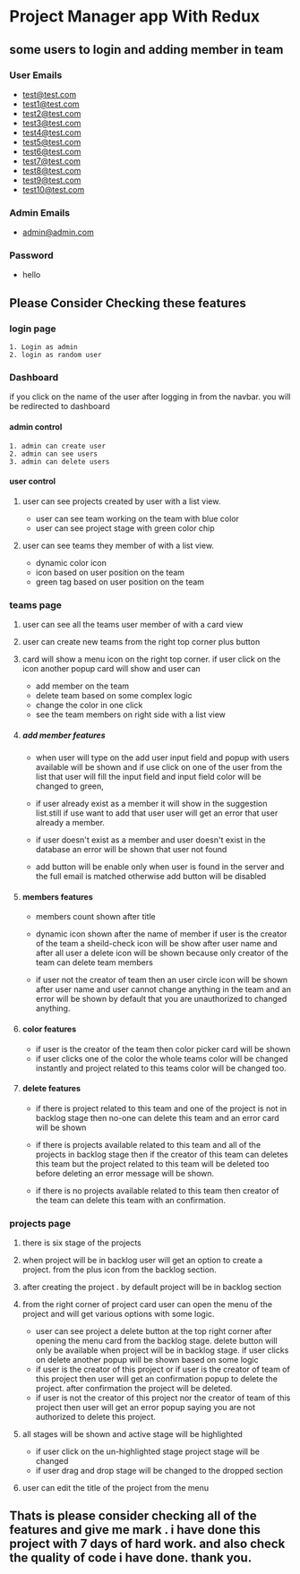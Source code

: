 # Project Manager app With Redux

## some users to login and adding member in team

### User Emails

- test@test.com
- test1@test.com
- test2@test.com
- test3@test.com
- test4@test.com
- test5@test.com
- test6@test.com
- test7@test.com
- test8@test.com
- test9@test.com
- test10@test.com

### Admin Emails

- admin@admin.com

### Password

- hello

## Please Consider Checking these features

### login page

    1. Login as admin
    2. login as random user

### Dashboard

if you click on the name of the user after logging in from the navbar. you will be redirected to dashboard

#### admin control

    1. admin can create user
    2. admin can see users
    3. admin can delete users

#### user control

1. user can see projects created by user with a list view.

    - user can see team working on the team with blue color
    - user can see project stage with green color chip

2. user can see teams they member of with a list view.

    - dynamic color icon
    - icon based on user position on the team
    - green tag based on user position on the team

### teams page

1. user can see all the teams user member of with a card view
2. user can create new teams from the right top corner plus button
3. card will show a menu icon on the right top corner.
   if user click on the icon another popup card will show and user can

    - add member on the team
    - delete team based on some complex logic
    - change the color in one click
    - see the team members on right side with a list view

1.  ##### add member features

    - when user will type on the add user input field and popup with users available will be shown and if use click on one of the user from the list that user will fill the input field and input field color will be changed to green,

    - if user already exist as a member it will show in the suggestion list.still if use want to add that user user will get an error that user already a member.
    - if user doesn't exist as a member and user doesn't exist in the database an error will be shown that user not found
    - add button will be enable only when user is found in the server and the full email is matched otherwise add button will be disabled

2.  #### members features

    - members count shown after title
    - dynamic icon shown after the name of member
    if user is the creator of the team a sheild-check icon will be show after user name and after all user a delete icon will be shown because only creator of the team can delete team members

    - if user not the creator of team then an user circle icon will be shown after user name and user cannot change anything in the team and an error will be shown by default that you are unauthorized to changed anything.

3.  #### color features

    - if user is the creator of the team then color picker card will be shown
    - if user clicks one of the color the whole teams color will be changed instantly and project related to this teams color will be changed too.

4.  #### delete features

    - if there is project related to this team and one of the project is not in backlog stage then no-one can delete this team and an error card will be shown

    - if there is projects available related to this team and all of the projects in backlog stage then if the creator of this team can deletes this team but the project related to this team will be deleted too before deleting an error message will be shown.

    - if there is no projects available related to this team then creator of the team can delete this team with an confirmation.

### projects page

1. there is six stage of the projects
2. when project will be in backlog user will get an option to create a project. from the plus icon from the backlog section.
3. after creating the project . by default project will be in backlog section
4. from the right corner of project card user can open the menu of the project and will get various options with some logic.

   - user can see project a delete button at the top right corner after opening the menu card from the backlog stage. delete button will only be available when project will be in backlog stage. if user clicks on delete another popup will be shown based on some logic
   - if user is the creator of this project or if user is the creator of team of this project then user will get an confirmation popup to delete the project. after confirmation the project will be deleted.
   - if user is not the creator of this project nor the creator of team of this project then user will get an error popup saying you are not authorized to delete this project.

5. all stages will be shown and active stage will be highlighted

    - if user click on the un-highlighted stage project stage will be changed
    - if user drag and drop stage will be changed to the dropped section

6. user can edit the title of the project from the menu



## Thats is please consider checking all of the features and give me mark . i have done this project with 7 days of hard work. and also check the quality of code i have done. thank you.
